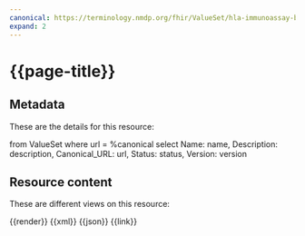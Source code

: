 ```yaml
---
canonical: https://terminology.nmdp.org/fhir/ValueSet/hla-immunoassay-bead-observation-plausibility-vs
expand: 2
---
```


# {{page-title}}

## Metadata

These are the details for this resource:

<fql output="table">
    from
        ValueSet
    where
        url = %canonical
    select
        Name: name,
        Description: description,
        Canonical_URL: url,
        Status: status,
        Version: version
</fql>

## Resource content

These are different views on this resource:

<tabs>
    <tab title="Overview">      
        {{render}}
    </tab>
    <tab title="XML">      
        {{xml}}
    </tab>
    <tab title="JSON">
        {{json}}
    </tab>
    <tab title="Link">
        {{link}}
    </tab>
</tabs>
